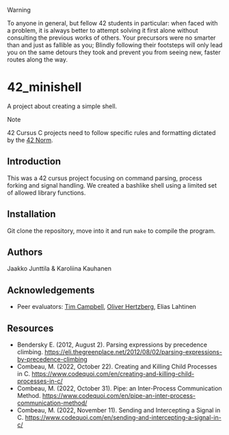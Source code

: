 > [!WARNING]
> To anyone in general, but fellow 42 students in particular: when faced with a problem, it is always better to attempt solving it first alone without consulting the previous works of others. Your precursors were no smarter than and just as fallible as you; Blindly following their footsteps will only lead you on the same detours they took and prevent you from seeing new, faster routes along the way.

# 42_minishell
A project about creating a simple shell.

> [!NOTE]  
> 42 Cursus C projects need to follow specific rules and formatting dictated by the [42 Norm](https://github.com/42School/norminette/tree/master/pdf).

## Introduction
This was a 42 cursus project focusing on command parsing, process forking and signal handling. We created a bashlike shell using a limited set of allowed library functions.

## Installation
Git clone the repository, move into it and run `make` to compile the program.

## Authors
Jaakko Junttila & Karoliina Kauhanen

## Acknowledgements
- Peer evaluators: [Tim Campbell](https://github.com/tcampbel22), [Oliver Hertzberg](https://github.com/oliverhertzberg/), Elias Lahtinen

## Resources
- Bendersky E. (2012, August 2). Parsing expressions by precedence climbing. https://eli.thegreenplace.net/2012/08/02/parsing-expressions-by-precedence-climbing
- Combeau, M. (2022, October 22). Creating and Killing Child Processes in C. https://www.codequoi.com/en/creating-and-killing-child-processes-in-c/
- Combeau, M. (2022, October 31). Pipe: an Inter-Process Communication Method. https://www.codequoi.com/en/pipe-an-inter-process-communication-method/
- Combeau, M. (2022, November 11). Sending and Intercepting a Signal in C. https://www.codequoi.com/en/sending-and-intercepting-a-signal-in-c/